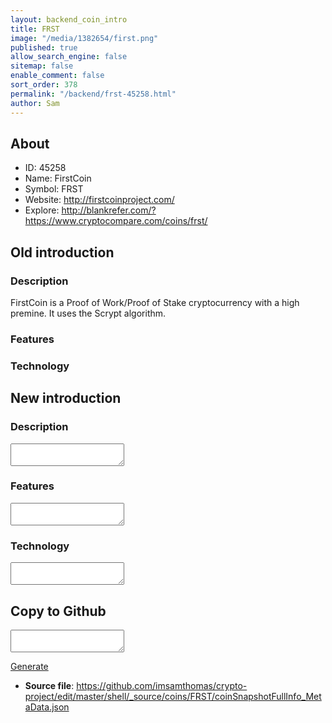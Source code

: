 ```yaml
---
layout: backend_coin_intro
title: FRST
image: "/media/1382654/first.png"
published: true
allow_search_engine: false
sitemap: false
enable_comment: false
sort_order: 378
permalink: "/backend/frst-45258.html"
author: Sam
---
```


## About

- ID: 45258
- Name: FirstCoin
- Symbol: FRST
- Website: http://firstcoinproject.com/
- Explore: http://blankrefer.com/?https://www.cryptocompare.com/coins/frst/


## Old introduction

### Description

<p>FirstCoin is a Proof of Work/Proof of Stake cryptocurrency with a high premine. It uses the Scrypt algorithm.</p>

### Features


### Technology




## New introduction


### Description
<textarea id="meta_description" name="description"></textarea>

### Features
<textarea id="meta_features" name="features"></textarea>

### Technology
<textarea id="meta_technology" name="technology"></textarea>


## Copy to Github

<textarea id="coinsnapshotfullinfo_metadata"></textarea>

<a href="#gen" onclick="generateMetaDatJson()">Generate</a>

- **Source file**: <a href="https://github.com/imsamthomas/crypto-project/edit/master/shell/_source/coins/FRST/coinSnapshotFullInfo_MetaData.json">https://github.com/imsamthomas/crypto-project/edit/master/shell/_source/coins/FRST/coinSnapshotFullInfo_MetaData.json</a>


